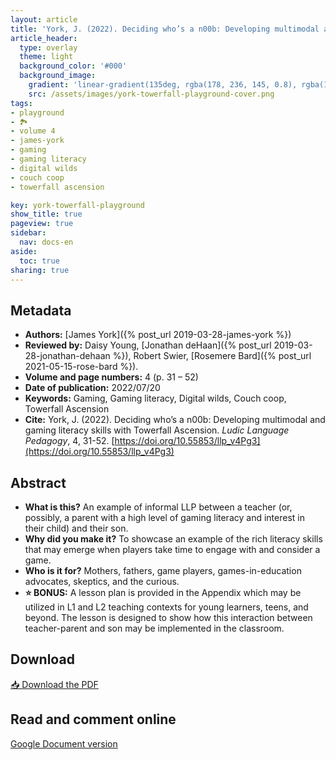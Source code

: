 ```yaml
---
layout: article
title: 'York, J. (2022). Deciding who’s a n00b: Developing multimodal and gaming literacy skills with Towerfall Ascension'
article_header:
  type: overlay
  theme: light
  background_color: '#000'
  background_image:
    gradient: 'linear-gradient(135deg, rgba(178, 236, 145, 0.8), rgba(147, 81, 182, 0.8))'
    src: /assets/images/york-towerfall-playground-cover.png
tags:
- playground
- 🏞
- volume 4
- james-york
- gaming
- gaming literacy
- digital wilds
- couch coop
- towerfall ascension

key: york-towerfall-playground
show_title: true
pageview: true
sidebar:
  nav: docs-en
aside:
  toc: true
sharing: true
---
```


<meta name="citation_title" content="Deciding who’s a n00b: Developing multimodal and gaming literacy skills with Towerfall Ascension">
<meta name="citation_author" content="York, James">
<meta name="citation_publication_date" content="2022/07/20">
<meta name="citation_journal_title" content="Ludic Language Pedagogy">
<meta name="citation_volume" content="4">
<meta name="citation_firstpage" content="31">
<meta name="citation_lastpage" content="52">
<meta name="citation_pdf_url" content="http://www.llpjournal.org/assets/publication-pdfs/york-multimodal-literacy-and-gaming-literacy-from-towerfall.pdf">

<!--more-->

## Metadata

- **Authors:** [James York]({% post_url 2019-03-28-james-york %})
- **Reviewed by:** Daisy Young, [Jonathan deHaan]({% post_url 2019-03-28-jonathan-dehaan %}), Robert Swier, [Rosemere Bard]({% post_url 2021-05-15-rose-bard %}).
- **Volume and page numbers:** 4 (p. 31 – 52)
- **Date of publication:** 2022/07/20
- **Keywords:** Gaming, Gaming literacy, Digital wilds, Couch coop, Towerfall Ascension
- **Cite:** York, J. (2022). Deciding who’s a n00b: Developing multimodal and gaming literacy skills with Towerfall Ascension. *Ludic Language Pedagogy*, 4, 31-52. [https://doi.org/10.55853/llp_v4Pg3](https://doi.org/10.55853/llp_v4Pg3)

## Abstract

- **What is this?** An example of informal LLP between a teacher (or, possibly, a parent with a high level of gaming literacy and interest in their child) and their son.
- **Why did you make it?** To showcase an example of the rich literacy skills that may emerge when players take time to engage with and consider a game.
- **Who is it for?** Mothers, fathers, game players, games-in-education advocates, skeptics, and the curious.
- **⭐ BONUS:** A lesson plan is provided in the Appendix which may be utilized in L1 and L2 teaching contexts for young learners, teens, and beyond. The lesson is designed to show how this interaction between teacher-parent and son may be implemented in the classroom. 

## Download

<a class="button button--action button--rounded button--lg" href="/assets/publication-pdfs/york-multimodal-literacy-and-gaming-literacy-from-towerfall.pdf"><i class="fas fa-file-download"></i> 📥 Download the PDF </a>


## Read and comment online

[Google Document version](https://docs.google.com/document/d/1brUjdAbMhxztjYYtACYPh_IwNa847ZFOBXcT_GalgFI/edit?usp=sharing)
